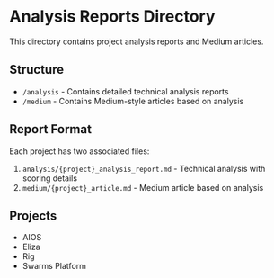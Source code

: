 # Analysis Reports Directory

This directory contains project analysis reports and Medium articles.

## Structure

- `/analysis` - Contains detailed technical analysis reports
- `/medium` - Contains Medium-style articles based on analysis

## Report Format

Each project has two associated files:
1. `analysis/{project}_analysis_report.md` - Technical analysis with scoring details
2. `medium/{project}_article.md` - Medium article based on analysis

## Projects
- AIOS
- Eliza
- Rig
- Swarms Platform
